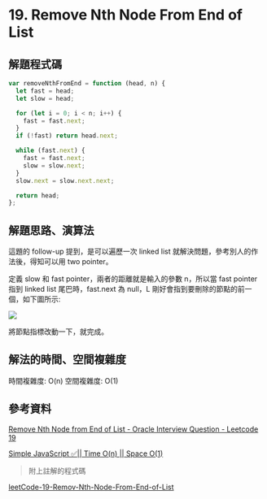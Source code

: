 # 19. Remove Nth Node From End of List

## 解題程式碼

```javascript
var removeNthFromEnd = function (head, n) {
  let fast = head;
  let slow = head;

  for (let i = 0; i < n; i++) {
    fast = fast.next;
  }
  if (!fast) return head.next;

  while (fast.next) {
    fast = fast.next;
    slow = slow.next;
  }
  slow.next = slow.next.next;

  return head;
};
```

## 解題思路、演算法

這題的 follow-up 提到，是可以遍歷一次 linked list 就解決問題，參考別人的作法後，得知可以用 two pointer。

定義 slow 和 fast pointer，兩者的距離就是輸入的參數 n，所以當 fast pointer 指到 linked list 尾巴時，fast.next 為 null，L 剛好會指到要刪除的節點的前一個，如下圖所示:

![](https://i.imgur.com/sbvVl6K.png)

將節點指標改動一下，就完成。

## 解法的時間、空間複雜度

時間複雜度: O(n)
空間複雜度: O(1)

## 參考資料

[Remove Nth Node from End of List - Oracle Interview Question - Leetcode 19](https://youtu.be/XVuQxVej6y8)

[Simple JavaScript ✅|| Time O(n) || Space O(1)](https://leetcode.com/problems/remove-nth-node-from-end-of-list/solutions/3166588/simple-javascript-time-o-n-space-o-1/)

> 附上註解的程式碼

[leetCode-19-Remov-Nth-Node-From-End-of-List](https://leetcode.wang/leetCode-19-Remov-Nth-Node-From-End-of-List.html)
